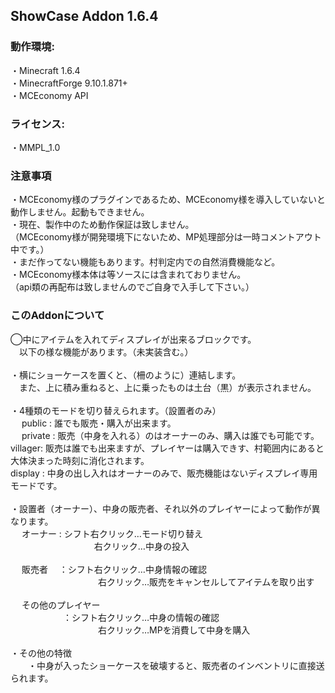 ## ShowCase Addon 1.6.4

### 動作環境:
・Minecraft 1.6.4
<br>・MinecraftForge 9.10.1.871+
<br>・MCEconomy API
 
### ライセンス:
・MMPL_1.0


### 注意事項
・MCEconomy様のプラグインであるため、MCEconomy様を導入していないと動作しません。起動もできません。
<br>・現在、製作中のため動作保証は致しません。
<br>（MCEconomy様が開発環境下にないため、MP処理部分は一時コメントアウト中です。）
<br>・まだ作ってない機能もあります。村判定内での自然消費機能など。
<br>・MCEconomy様本体は等ソースには含まれておりません。
<br>（api類の再配布は致しませんのでご自身で入手して下さい。）

### このAddonについて
◯中にアイテムを入れてディスプレイが出来るブロックです。
<br>　以下の様な機能があります。（未実装含む。）
<br>
<br>・横にショーケースを置くと、（柵のように）連結します。
<br>　また、上に積み重ねると、上に乗ったものは土台（黒）が表示されません。
<br>
<br>・4種類のモードを切り替えられます。（設置者のみ）
<br>　 public  : 誰でも販売・購入が出来ます。
<br>　 private : 販売（中身を入れる）のはオーナーのみ、購入は誰でも可能です。
<br>   villager: 販売は誰でも出来ますが、プレイヤーは購入できす、村範囲内にあると大体決まった時刻に消化されます。
<br>   display : 中身の出し入れはオーナーのみで、販売機能はないディスプレイ専用モードです。
<br>
<br>・設置者（オーナー）、中身の販売者、それ以外のプレイヤーによって動作が異なります。
<br>　 オーナー : シフト右クリック…モード切り替え
<br>　 　　　　　　　　 右クリック…中身の投入
<br>
<br>　 販売者　 ：シフト右クリック…中身情報の確認
<br>　　　　　　　　　　右クリック…販売をキャンセルしてアイテムを取り出す
<br>
<br>　 その他のプレイヤー
<br>　　　　　　：シフト右クリック…中身の情報の確認
<br>　　　　　　　　　　右クリック…MPを消費して中身を購入
<br>
<br>・その他の特徴
<br>　　・中身が入ったショーケースを破壊すると、販売者のインベントリに直接送られます。

